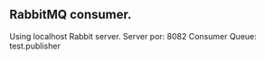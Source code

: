 ## RabbitMQ consumer.

Using localhost Rabbit server.
Server por: 8082
Consumer Queue: test.publisher
